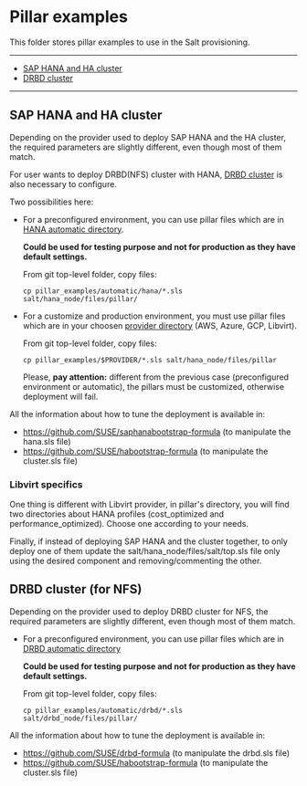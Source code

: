 # Pillar examples
This folder stores pillar examples to use in the Salt provisioning.

---
- [SAP HANA and HA cluster](#sap-hana-and-ha-cluster)
- [DRBD cluster](#drbd-cluster-for-nfs)

---
## SAP HANA and HA cluster
Depending on the provider used to deploy SAP HANA and the HA cluster,
the required parameters are slightly different, even though most of them
match.

For user wants to deploy DRBD(NFS) cluster with HANA,
[DRBD cluster](#drbd-cluster-for-nfs) is also necessary to configure.

Two possibilities here:

  - For a preconfigured environment, you can use pillar files which are in [HANA automatic directory](./automatic/hana).

      **Could be used for testing purpose and not for production as they have default settings.**

      From git top-level folder, copy files:

      `cp pillar_examples/automatic/hana/*.sls salt/hana_node/files/pillar/`

  - For a customize and production environment, you must use pillar files which are in your choosen [provider directory](../pillar_examples) (AWS, Azure, GCP, Libvirt).

      From git top-level folder, copy files:

      `cp pillar_examples/$PROVIDER/*.sls salt/hana_node/files/pillar`

      Please, **pay attention:** different from the previous case (preconfigured environment or automatic), the pillars must be customized, otherwise deployment will fail.

All the information about how to tune the deployment is available in:
- https://github.com/SUSE/saphanabootstrap-formula (to manipulate the hana.sls file)
- https://github.com/SUSE/habootstrap-formula (to manipulate the cluster.sls file)

### Libvirt specifics

One thing is different with Libvirt provider, in pillar's directory, you will find two directories about HANA profiles (cost_optimized and performance_optimized).
Choose one according to your needs.

Finally, if instead of deploying SAP HANA and the cluster together, to only
deploy one of them update the salt/hana_node/files/salt/top.sls file only using
the desired component and removing/commenting the other.


## DRBD cluster (for NFS)
Depending on the provider used to deploy DRBD cluster for NFS,
the required parameters are slightly different, even though most
of them match.

  - For a preconfigured environment, you can use pillar files which are in [DRBD automatic directory](./automatic/drbd)

      **Could be used for testing purpose and not for production as they have default settings.**

      From git top-level folder, copy files:

      `cp pillar_examples/automatic/drbd/*.sls salt/drbd_node/files/pillar/`

All the information about how to tune the deployment is available in:
- https://github.com/SUSE/drbd-formula (to manipulate the drbd.sls file)
- https://github.com/SUSE/habootstrap-formula (to manipulate the cluster.sls file)
